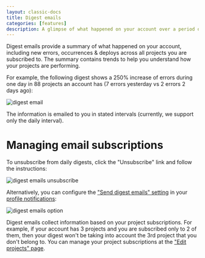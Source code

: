 ```yaml
---
layout: classic-docs
title: Digest emails
categories: [features]
description: A glimpse of what happened on your account over a period of time emailed to you on a regular basis
---
```


Digest emails provide a summary of what happened on your account, including new
errors, occurrences & deploys across all projects you are subscribed to. The
summary contains trends to help you understand how your projects are performing.

For example, the following digest shows a 250% increase of errors during one day
in 88 projects an account has (7 errors yesterday vs 2 errors 2 days ago):

![digest email](/docs/assets/img/docs/features/digest.png)

The information is emailed to you in stated intervals (currently, we support
only the daily interval).

# <a name="managing-email-subscriptions"></a> Managing email subscriptions

To unsubscribe from daily digests, click the "Unsubscribe" link and follow the
instructions:

![digest emails unsubscribe](/docs/assets/img/docs/features/digest_unsubscribe.png)

Alternatively, you can configure the ["Send digest emails"
setting](/docs/features/digests/#managing-email-subscriptions) in
your [profile notifications](https://airbrake.io/users/notifications):

![digest emails option](/docs/assets/img/docs/features/digest_settings.png)

Digest emails collect information based on your project subscriptions. For
example, if your account has 3 projects and you are subscribed only to 2 of
them, then your digest won't be taking into account the 3rd project that you
don't belong to. You can manage your project subscriptions at the ["Edit
projects" page](https://airbrake.io/users/projects).
